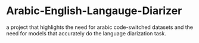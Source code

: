 # Arabic-English-Langauge-Diarizer
a project that highlights the need for arabic code-switched datasets and the need for models that accurately do the language diarization task.
